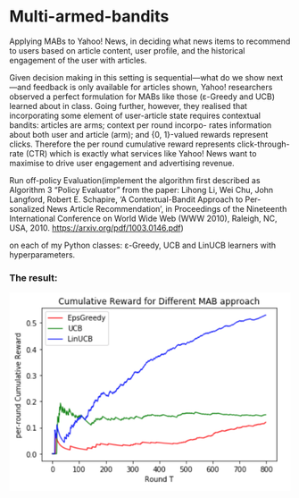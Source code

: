 # Multi-armed-bandits
Applying MABs to Yahoo! News, in deciding what news items to recommend to users based on article content, user profile, and the historical engagement of the user with articles.

Given decision making in this setting is sequential—what do we show next—and feedback is only available for articles shown, Yahoo! researchers observed a perfect formulation for MABs like those (ε-Greedy and UCB) learned about in class. Going further, however, they realised that incorporating some element of user-article state requires contextual bandits: articles are arms; context per round incorpo- rates information about both user and article (arm); and {0, 1}-valued rewards represent clicks. Therefore the per round cumulative reward represents click-through-rate (CTR) which is exactly what services like Yahoo! News want to maximise to drive user engagement and advertising revenue. 

Run off-policy Evaluation(implement the algorithm first described as Algorithm 3 “Policy Evaluator” from the paper:
Lihong Li, Wei Chu, John Langford, Robert E. Schapire, ‘A Contextual-Bandit Approach to Per- sonalized News Article Recommendation’, in Proceedings of the Nineteenth International Conference on World Wide Web (WWW 2010), Raleigh, NC, USA, 2010. https://arxiv.org/pdf/1003.0146.pdf)

on each of my Python classes: ε-Greedy, UCB and LinUCB learners with hyperparameters. 

### The result:

![](result.png)

